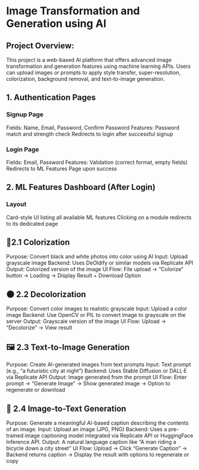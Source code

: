 # Image Transformation and Generation using AI

## Project Overview:
This project is a web-based AI platform that offers advanced image transformation and generation features using machine learning APIs. Users can upload images or prompts to apply style transfer, super-resolution, colorization, background removal, and text-to-image generation.

## 1. Authentication Pages
### Signup Page
Fields: Name, Email, Password, Confirm Password
Features: Password match and strength check
Redirects to login after successful signup

### Login Page
Fields: Email, Password
Features: Validation (correct format, empty fields)
Redirects to ML Features Page upon success

## 2. ML Features Dashboard (After Login)
### Layout
Card-style UI listing all available ML features
Clicking on a module redirects to its dedicated page

## 🎨2.1 Colorization
Purpose: Convert black and white photos into color using AI
Input: Upload grayscale image
Backend: Uses DeOldify or similar models via Replicate API
Output: Colorized version of the image
UI Flow: File upload → “Colorize” button → Loading → Display Result + Download Option

## 🌑 2.2 Decolorization
Purpose: Convert color images to realistic grayscale
Input: Upload a color image
Backend: Use OpenCV or PIL to convert image to grayscale on the server
Output: Grayscale version of the image
UI Flow: Upload → “Decolorize” → View result

## 🖼️ 2.3 Text-to-Image Generation
Purpose: Create AI-generated images from text prompts
Input: Text prompt (e.g., “a futuristic city at night”)
Backend: Uses Stable Diffusion or DALL·E via Replicate API
Output: Image generated from the prompt
UI Flow: Enter prompt → “Generate Image” → Show generated image → Option to regenerate or download

## 🧾 2.4 Image-to-Text Generation
Purpose: Generate a meaningful AI-based caption describing the contents of an image.
Input: Upload an image (JPG, PNG)
Backend: Uses a pre-trained image captioning model integrated via Replicate API  or HuggingFace Inference API.
Output: A natural language caption like “A man riding a bicycle down a city street”
UI Flow: Upload → Click “Generate Caption” → Backend returns caption → Display the result with options to regenerate or copy



